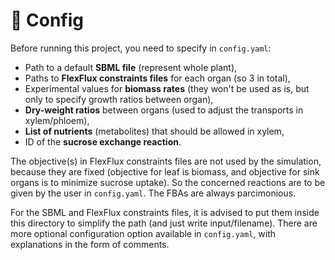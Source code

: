 # 🔧 Config

Before running this project, you need to specify in `config.yaml`:
- Path to a default **SBML file** (represent whole plant), 
- Paths to **FlexFlux constraints files** for each organ (so 3 in total),
- Experimental values for **biomass rates** (they won't be used as is, but only to specify growth ratios between organ),
- **Dry-weight ratios** between organs (used to adjust the transports in xylem/phloem),
- **List of nutrients** (metabolites) that should be allowed in xylem,
- ID of the **sucrose exchange reaction**.

The objective(s) in FlexFlux constraints files are not used by the simulation, because they are fixed (objective for leaf is biomass, and objective for sink organs is to minimize sucrose uptake). So the concerned reactions are to be given by the user in `config.yaml`. The FBAs are always parcimonious.

For the SBML and FlexFlux constraints files, it is advised to put them inside this directory to simplify the path (and just write input/filename).
There are more optional configuration option available in `config.yaml`, with explanations in the form of comments.
